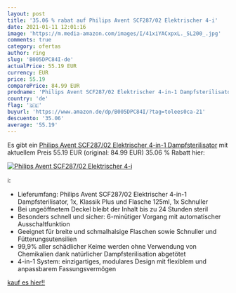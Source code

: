 ```yaml
---
layout: post
title: '35.06 % rabat auf Philips Avent SCF287/02 Elektrischer 4-i'
date: 2021-01-11 12:01:16
image: 'https://m.media-amazon.com/images/I/41xiYACxpxL._SL200_.jpg'
comments: true
category: ofertas
author: ring
slug: 'B005DPC84I-de'
actualPrice: 55.19 EUR
currency: EUR
price: 55.19
comparePrice: 84.99 EUR
prodname: 'Philips Avent SCF287/02 Elektrischer 4-in-1 Dampfsterilisator'
country: 'de'
flag: '🇩🇪'
buyurl: 'https://www.amazon.de/dp/B005DPC84I/?tag=tolees0ca-21'
descuento: '35.06'
average: '55.19'
---
```


Es gibt ein [Philips Avent SCF287/02 Elektrischer 4-in-1 Dampfsterilisator](https://www.amazon.de/dp/B005DPC84I/?tag=tolees0ca-21) mit aktuellem Preis 55.19 EUR (original: 84.99 EUR) 35.06 % Rabatt hier:

[![Philips Avent SCF287/02 Elektrischer 4-i](https://m.media-amazon.com/images/I/41xiYACxpxL._SL200_.jpg)](https://www.amazon.de/dp/B005DPC84I/?tag=tolees0ca-21)

ℹ️:

- Lieferumfang: Philips Avent SCF287/02 Elektrischer 4-in-1 Dampfsterilisator, 1x, Klassik Plus und Flasche 125ml, 1x Schnuller
- Bei ungeöffnetem Deckel bleibt der Inhalt bis zu 24 Stunden steril
- Besonders schnell und sicher: 6-minütiger Vorgang mit automatischer Ausschaltfunktion
- Geeignet für breite und schmalhalsige Flaschen sowie Schnuller und Fütterungsutensilien
- 99,9% aller schädlicher Keime werden ohne Verwendung von Chemikalien dank natürlicher Dampfsterilisation abgetötet
- 4-in-1 System: einzigartiges, modulares Design mit flexiblem und anpassbarem Fassungsvermögen

[kauf es hier!!](https://www.amazon.de/dp/B005DPC84I/?tag=tolees0ca-21)
